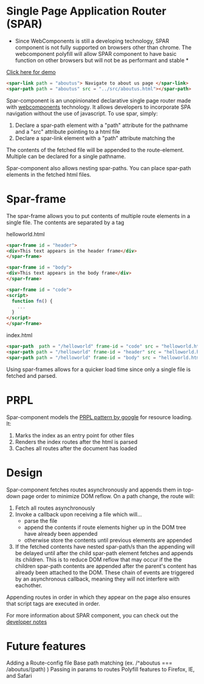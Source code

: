 # Single Page Application Router (SPAR)

* Since WebComponents is still a developing technology, SPAR component is not fully supported on browsers other than chrome. The webcomponent polyfill will allow SPAR component to have basic function on other browsers but will not be as performant and stable *

[Click here for demo](https://achung89.github.io/spar-component/demo.html)

```html
<spar-link path = "aboutus"> Navigate to about us page </spar-link>
<spar-path path = "aboutus" src = "../src/aboutus.html"></spar-path>
```
Spar-component is an unopinionated declarative single page router made with [webcomponents](https://developer.mozilla.org/en-US/docs/Web/Web_Components) technology. It allows developers to incorporate SPA navigation without the use of javascript. To use spar, simply:

1) Declare a spar-path element with a "path" attribute for the pathname and a "src" attribute pointing to a html file
2) Declare a spar-link element with a "path" attribute matching the <spar-path>

The contents of the fetched file will be appended to the route-element. Multiple <spar-path> can be declared for a single pathname.

Spar-component also allows nesting spar-paths. You can place spar-path elements in the fetched html files.

# Spar-frame

The spar-frame allows you to put contents of multiple route elements in a single file. The contents are separated by a <spar-frame> tag

helloworld.html
```html
<spar-frame id = "header">
<div>This text appears in the header frame</div>
</spar-frame>

<spar-frame id = "body">
<div>This text appears in the body frame</div>
</spar-frame>

<spar-frame id = "code">
<script>
  function fn() {
    ...
  }
</script>
</spar-frame>
```

index.html
```html
<spar-path  path = "/helloworld" frame-id = "code" src = "helloworld.html"></spar-path>
<spar-path path = "/helloworld" frame-id = "header" src = "helloworld.html"></spar-path>
<spar-path path = "/helloworld" frame-id = "body" src = "helloworld.html"></spar-path>
```

Using spar-frames allows for a quicker load time since only a single file is fetched and parsed.

# PRPL

Spar-component models the [PRPL pattern by google](https://developers.google.com/web/fundamentals/performance/prpl-pattern/) for resource loading. It:

1) Marks the index as an entry point for other files
2) Renders the index routes after the html is parsed
3) Caches all routes after the document has loaded

# Design

Spar-component fetches routes asynchronously and appends them in top-down page order to minimize DOM reflow. On a path change, the route will:

1) Fetch all routes asynchronously
2) Invoke a callback upon receiving a file which will...
    - parse the file
    - append the contents if route elements higher up in the DOM tree have already been appended
    - otherwise store the contents until previous elements are appended
3) If the fetched contents have nested spar-path/s than the appending will be delayed until after the child spar-path element fetches and appends its children. This is to reduce DOM reflow that may occur if the the children spar-path contents are appended after the parent's content has already been attached to the DOM. These chain of events are triggered by an asynchronous callback, meaning they will not interfere with eachother.

Appending routes in order in which they appear on the page also ensures that script tags are executed in order.

For more information about SPAR component, you can check out the [developer notes](https://github.com/achung89/spar-component/blob/master/Developer-notes.md)

# Future features
Adding a Route-config file
Base path matching (ex. /^aboutus === /aboutus/(path) )
Passing in params to routes 
Polyfill features to Firefox, IE, and Safari


